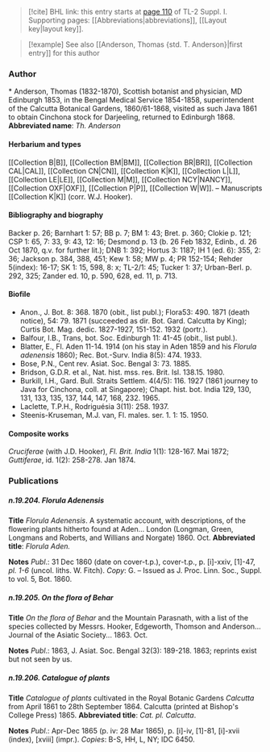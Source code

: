> [!cite] BHL link: this entry starts at [page 110](https://www.biodiversitylibrary.org/page/33264837) of TL-2 Suppl. I.
> Supporting pages: [[Abbreviations|abbreviations]], [[Layout key|layout key]].

> [!example] See also [[Anderson, Thomas {std. T. Anderson}|first entry]] for this author

### Author

\* Anderson, Thomas (1832-1870), Scottish botanist and physician, MD Edinburgh 1853, in the Bengal Medical Service 1854-1858, superintendent of the Calcutta Botanical Gardens, 1860/61-1868, visited as such Java 1861 to obtain Cinchona stock for Darjeeling, returned to Edinburgh 1868. 
**Abbreviated name**: *Th. Anderson*

#### Herbarium and types

[[Collection B|B]], [[Collection BM|BM]], [[Collection BR|BR]], [[Collection CAL|CAL]], [[Collection CN|CN]], [[Collection K|K]], [[Collection L|L]], [[Collection LE|LE]], [[Collection M|M]], [[Collection NCY|NANCY]], [[Collection OXF|OXF]], [[Collection P|P]], [[Collection W|W]]. – Manuscripts [[Collection K|K]] (corr. W.J. Hooker).

#### Bibliography and biography

Backer p. 26; Barnhart 1: 57; BB p. 7; BM 1: 43; Bret. p. 360; Clokie p. 121; CSP 1: 65, 7: 33, 9: 43, 12: 16; Desmond p. 13 (b. 26 Feb 1832, Edinb., d. 26 Oct 1870, q.v. for further lit.); DNB 1: 392; Hortus 3: 1187; IH 1 (ed. 6): 355, 2: 36; Jackson p. 384, 388, 451; Kew 1: 58; MW p. 4; PR 152-154; Rehder 5(index): 16-17; SK 1: 15, 598, 8: x; TL-2/1: 45; Tucker 1: 37; Urban-Berl. p. 292, 325; Zander ed. 10, p. 590, 628, ed. 11, p. 713.

#### Biofile

- Anon., J. Bot. 8: 368. 1870 (obit., list publ.); Flora53: 490. 1871 (death notice), 54: 79. 1871 (succeeded as dir. Bot. Gard. Calcutta by King); Curtis Bot. Mag. dedic. 1827-1927, 151-152. 1932 (portr.).
- Balfour, I.B., Trans, bot. Soc. Edinburgh 11: 41-45 (obit., list publ.).
- Blatter, E., Fl. Aden 11-14. 1914 (on his stay in Aden 1859 and his *Florula adenensis* 1860); Rec. Bot.-Surv. India 8(5): 474. 1933.
- Bose, P.N., Cent rev. Asiat. Soc. Bengal 3: 73. 1885.
- Bridson, G.D.R. et al., Nat. hist. mss. res. Brit. Isl. 138.15. 1980.
- Burkill, I.H., Gard. Bull. Straits Settlem. 4(4/5): 116. 1927 (1861 journey to Java for Cinchona, coll. at Singapore); Chapt. hist. bot. India 129, 130, 131, 133, 135, 137, 144, 147, 168, 232. 1965.
- Laclette, T.P.H., Rodriguésia 3(11): 258. 1937.
- Steenis-Kruseman, M.J. van, Fl. males. ser. 1. 1: 15. 1950.

#### Composite works

*Cruciferae* (with J.D. Hooker), *Fl. Brit. India* 1(1): 128-167. Mai 1872; *Guttiferae*, id. 1(2): 258-278. Jan 1874.

### Publications

##### n.19.204. Florula Adenensis

**Title**
*Florula Adenensis*. A systematic account, with descriptions, of the flowering plants hitherto found at Aden... London (Longman, Green, Longmans and Roberts, and Willians and Norgate) 1860. Oct.
**Abbreviated title**: *Florula Aden.*

**Notes**
*Publ*.: 31 Dec 1860 (date on cover-t.p.), cover-t.p., p. \[i\]-xxiv, \[1\]-47, *pl. 1-6* (uncol. liths. W. Fitch). *Copy*: G. – Issued as J. Proc. Linn. Soc., Suppl. to vol. 5, Bot. 1860.

##### n.19.205. On the flora of Behar

**Title**
*On the flora of Behar* and the Mountain Parasnath, with a list of the species collected by Messrs. Hooker, Edgeworth, Thomson and Anderson... Journal of the Asiatic Society... 1863. Oct.

**Notes**
*Publ*.: 1863, J. Asiat. Soc. Bengal 32(3): 189-218. 1863; reprints exist but not seen by us.

##### n.19.206. Catalogue of plants

**Title**
*Catalogue of plants* cultivated in the Royal Botanic Gardens *Calcutta* from April 1861 to 28th September 1864. Calcutta (printed at Bishop's College Press) 1865.
**Abbreviated title**: *Cat. pl. Calcutta*.

**Notes**
*Publ*.: Apr-Dec 1865 (p. iv: 28 Mar 1865), p. \[i\]-iv, \[1\]-81, \[i\]-xvii (index), \[xviii\] (impr.).
*Copies*: B-S, HH, L, NY; IDC 6450.

